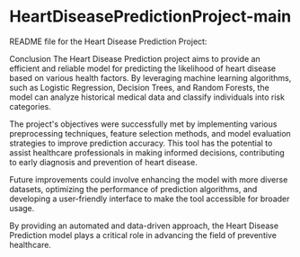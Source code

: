 # HeartDiseasePredictionProject-main
README file for the Heart Disease Prediction Project:

Conclusion
The Heart Disease Prediction project aims to provide an efficient and reliable model for predicting the likelihood of heart disease based on various health factors. By leveraging machine learning algorithms, such as Logistic Regression, Decision Trees, and Random Forests, the model can analyze historical medical data and classify individuals into risk categories.

The project's objectives were successfully met by implementing various preprocessing techniques, feature selection methods, and model evaluation strategies to improve prediction accuracy. This tool has the potential to assist healthcare professionals in making informed decisions, contributing to early diagnosis and prevention of heart disease.

Future improvements could involve enhancing the model with more diverse datasets, optimizing the performance of prediction algorithms, and developing a user-friendly interface to make the tool accessible for broader usage.

By providing an automated and data-driven approach, the Heart Disease Prediction model plays a critical role in advancing the field of preventive healthcare.
